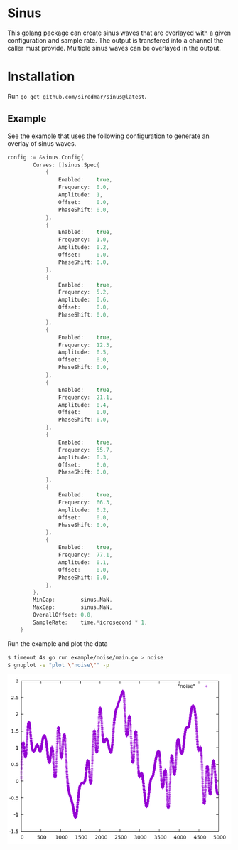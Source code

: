 # Sinus

This golang package can create sinus waves that are overlayed with a given configuration and sample rate.
The output is transfered into a channel the caller must provide. Multiple sinus waves can be overlayed in the output.

# Installation

Run `go get github.com/siredmar/sinus@latest`.

## Example

See the example that uses the following configuration to generate an overlay of sinus waves.

```go
config := &sinus.Config{
		Curves: []sinus.Spec{
			{
				Enabled:    true,
				Frequency:  0.0,
				Amplitude:  1,
				Offset:     0.0,
				PhaseShift: 0.0,
			},
			{
				Enabled:    true,
				Frequency:  1.0,
				Amplitude:  0.2,
				Offset:     0.0,
				PhaseShift: 0.0,
			},
			{
				Enabled:    true,
				Frequency:  5.2,
				Amplitude:  0.6,
				Offset:     0.0,
				PhaseShift: 0.0,
			},
			{
				Enabled:    true,
				Frequency:  12.3,
				Amplitude:  0.5,
				Offset:     0.0,
				PhaseShift: 0.0,
			},
			{
				Enabled:    true,
				Frequency:  21.1,
				Amplitude:  0.4,
				Offset:     0.0,
				PhaseShift: 0.0,
			},
			{
				Enabled:    true,
				Frequency:  55.7,
				Amplitude:  0.3,
				Offset:     0.0,
				PhaseShift: 0.0,
			},
			{
				Enabled:    true,
				Frequency:  66.3,
				Amplitude:  0.2,
				Offset:     0.0,
				PhaseShift: 0.0,
			},
			{
				Enabled:    true,
				Frequency:  77.1,
				Amplitude:  0.1,
				Offset:     0.0,
				PhaseShift: 0.0,
			},
		},
		MinCap:        sinus.NaN,
		MaxCap:        sinus.NaN,
		OverallOffset: 0.0,
		SampleRate:    time.Microsecond * 1,
	}
```

Run the example and plot the data

```sh
$ timeout 4s go run example/noise/main.go > noise
$ gnuplot -e "plot \"noise\"" -p
```

![gnuplot of noise](https://github.com/siredmar/sinus/blob/main/.assets/noise.png?raw=true)


